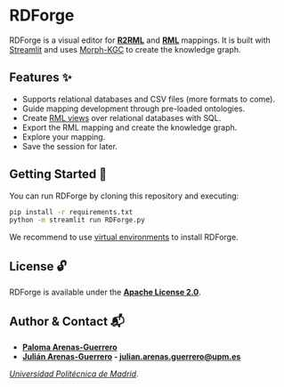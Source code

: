 # RDForge

RDForge is a visual editor for **[R2RML](https://www.w3.org/TR/r2rml/)** and **[RML](https://w3id.org/rml/core/spec)** mappings. It is built with [Streamlit](https://github.com/streamlit/streamlit) and uses [Morph-KGC](https://github.com/morph-kgc/morph-kgc/) to create the knowledge graph.

## Features :sparkles:

- Supports relational databases and CSV files (more formats to come).
- Guide mapping development through pre-loaded ontologies.
- Create [RML views](https://www.w3.org/TR/r2rml/#r2rml-views) over relational databases with SQL.
- Export the RML mapping and create the knowledge graph.
- Explore your mapping.
- Save the session for later.

## Getting Started :rocket:

You can run RDForge by cloning this repository and executing:

```bash
pip install -r requirements.txt
python -m streamlit run RDForge.py
```

We recommend to use [virtual environments](https://docs.python.org/3/library/venv.html#) to install RDForge.

## License :unlock:

RDForge is available under the **[Apache License 2.0](https://github.com/arenasg-paloma/RDForge/blob/main/LICENSE)**.

## Author & Contact :mailbox_with_mail:

- **[Paloma Arenas-Guerrero](https://github.com/arenasg-paloma/)**
- **[Julián Arenas-Guerrero](https://github.com/arenas-guerrero-julian/) - [julian.arenas.guerrero@upm.es](mailto:julian.arenas.guerrero@upm.es)**

*[Universidad Politécnica de Madrid](https://www.upm.es/internacional)*.
